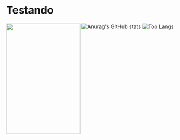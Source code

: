 # Testando

<div>
  <img align=left height="300" width="200" src="https://64.media.tumblr.com/c4fd6147c8c03cec757ddf04fc733785/646c225b036b83da-87/s1280x1920/d68a344d01eea14ba8e3357697373ef60a3836ef.jpg">
 </div>
 
![Anurag's GitHub stats](https://github-readme-stats.vercel.app/api?username=Grey-Wolf-Sif&show_icons=true&theme=tokyonight&count_private=true&show_icons=true)
[![Top Langs](https://github-readme-stats.vercel.app/api/top-langs/?username=Grey-Wolf-Sif&layout=compact&theme=tokyonight)](https://github.com/anuraghazra/github-readme-stats)

